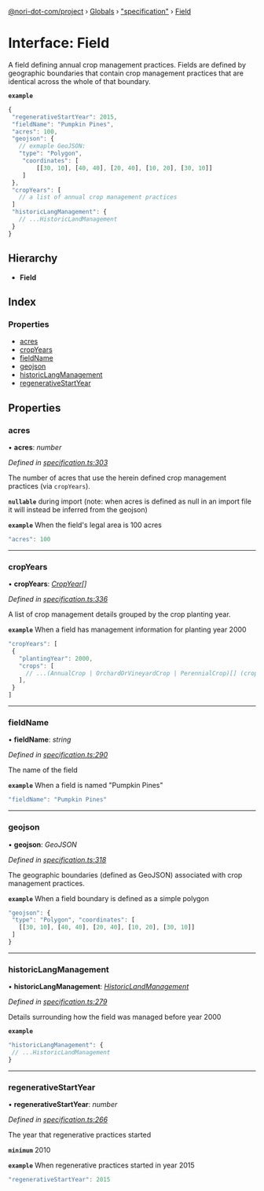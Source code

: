 [@nori-dot-com/project](../README.md) › [Globals](../globals.md) › ["specification"](../modules/_specification_.md) › [Field](_specification_.field.md)

# Interface: Field

A field defining annual crop management practices. Fields are defined by geographic boundaries that contain crop management practices that are identical across the whole of that boundary.

**`example`** 

```js
{
 "regenerativeStartYear": 2015,
 "fieldName": "Pumpkin Pines",
 "acres": 100,
 "geojson": {
   // exmaple GeoJSON:
   "type": "Polygon",
    "coordinates": [
        [[30, 10], [40, 40], [20, 40], [10, 20], [30, 10]]
    ]
 },
 "cropYears": [
   // a list of annual crop management practices
 ]
 "historicLangManagement": {
   // ...HistoricLandManagement
 }
}
```

## Hierarchy

* **Field**

## Index

### Properties

* [acres](_specification_.field.md#acres)
* [cropYears](_specification_.field.md#cropyears)
* [fieldName](_specification_.field.md#fieldname)
* [geojson](_specification_.field.md#geojson)
* [historicLangManagement](_specification_.field.md#historiclangmanagement)
* [regenerativeStartYear](_specification_.field.md#regenerativestartyear)

## Properties

###  acres

• **acres**: *number*

*Defined in [specification.ts:303](https://github.com/nori-dot-eco/nori-dot-com/blob/de97c4c/packages/project/src/specification.ts#L303)*

The number of acres that use the herein defined crop management practices (via `cropYears`).

**`nullable`** during import (note: when acres is defined as null in an import file it will instead be inferred from the geojson)

**`example`** <caption>When the field's legal area is 100 acres</caption>

```js
"acres": 100
```

___

###  cropYears

• **cropYears**: *[CropYear](_specification_.cropyear.md)[]*

*Defined in [specification.ts:336](https://github.com/nori-dot-eco/nori-dot-com/blob/de97c4c/packages/project/src/specification.ts#L336)*

A list of crop management details grouped by the crop planting year.

**`example`** <caption>When a field has management information for planting year 2000</caption>

```js
"cropYears": [
 {
   "plantingYear": 2000,
   "crops": [
     // ...(AnnualCrop | OrchardOrVineyardCrop | PerennialCrop)[] (crops that were planted in year 2000)
   ],
 }
]
```

___

###  fieldName

• **fieldName**: *string*

*Defined in [specification.ts:290](https://github.com/nori-dot-eco/nori-dot-com/blob/de97c4c/packages/project/src/specification.ts#L290)*

The name of the field

**`example`** <caption>When a field is named "Pumpkin Pines"</caption>

```js
"fieldName": "Pumpkin Pines"
```

___

###  geojson

• **geojson**: *GeoJSON*

*Defined in [specification.ts:318](https://github.com/nori-dot-eco/nori-dot-com/blob/de97c4c/packages/project/src/specification.ts#L318)*

The geographic boundaries (defined as GeoJSON) associated with crop management practices.

**`example`** <caption>When a field boundary is defined as a simple polygon</caption>

```js
"geojson": {
 "type": "Polygon", "coordinates": [
   [[30, 10], [40, 40], [20, 40], [10, 20], [30, 10]]
 ]
}
```

___

###  historicLangManagement

• **historicLangManagement**: *[HistoricLandManagement](_specification_.historiclandmanagement.md)*

*Defined in [specification.ts:279](https://github.com/nori-dot-eco/nori-dot-com/blob/de97c4c/packages/project/src/specification.ts#L279)*

Details surrounding how the field was managed before year 2000

**`example`** 

```js
"historicLangManagement": {
 // ...HistoricLandManagement
}
```

___

###  regenerativeStartYear

• **regenerativeStartYear**: *number*

*Defined in [specification.ts:266](https://github.com/nori-dot-eco/nori-dot-com/blob/de97c4c/packages/project/src/specification.ts#L266)*

The year that regenerative practices started

**`minimum`** 2010

**`example`** <caption>When regenerative practices started in year 2015</caption>

```js
"regenerativeStartYear": 2015
```

